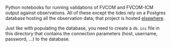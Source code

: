 Python notebooks for running validations of FVCOM and FVCOM-ICM output
against observations. All of these except the tides rely on a Postgres
database hosting all the observation data; that project is hosted
[elsewhere](https://github.com/bedaro/puget_sound_obsdata).

Just like with populating the database, you need to create a `db.ini` file
in this directory that contains the connection parameters (host, username,
password, ...) to the database.
